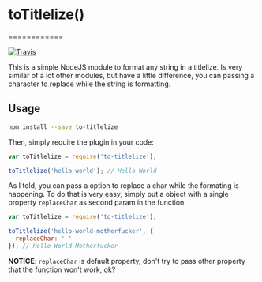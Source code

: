 # toTitlelize()
============

[![Travis](http://img.shields.io/travis/pedronauck/to-titlelize/master.svg)](https://travis-ci.org/pedronauck/to-titlelize)

This is a simple NodeJS module to format any string in a titlelize. Is very similar of a lot other modules, but have a little difference, you can passing a character to replace while the string is formatting.

## Usage

```bash
npm install --save to-titlelize
```

Then, simply require the plugin in your code:

```js
var toTitlelize = require('to-titlelize');

toTitlelize('hello world'); // Hello World
```

As I told, you can pass a option to replace a char while the formating is happening. To do that is very easy, simply put a object with a single property `replaceChar` as second param in the function.

```js
var toTitlelize = require('to-titlelize');

toTitlelize('hello-world-motherfucker', {
  replaceChar: '-'
}); // Hello World Motherfucker
```

**NOTICE**: `replaceChar` is default property, don't try to pass other property that the function won't work, ok?
